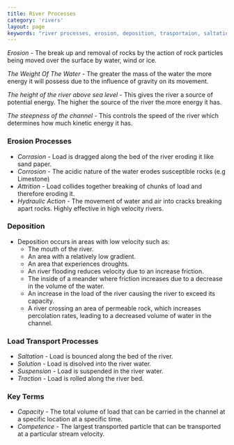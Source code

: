 ```yaml
---
title: River Processes
category: 'rivers'
layout: page
keywords: "river processes, erosion, deposition, trasportaion, saltation, solution, suspension, traction" 
---
```


_Erosion_ - The break up and removal of rocks by the action of rock particles being moved over the surface by water, wind or ice.

_The Weight Of The Water_ - The greater the mass of the water the more energy it will possess due to the influence of gravity on its movement. 

_The height of the river above sea level_ - This gives the river a source of potential energy. The higher the source of the river the more energy it has. 

_The steepness of the channel_ - This controls the speed of the river which determines how much kinetic energy it has.

### Erosion Processes

- _Corrasion_ - Load is dragged along the bed of the river eroding it like sand paper. 
- _Corrosion_ - The acidic nature of the water erodes susceptible rocks (e.g Limestone)
- _Attrition_ - Load collides together breaking of chunks of load and therefore eroding it.
- _Hydraulic Action_ - The movement of water and air into cracks breaking apart rocks. Highly effective in high velocity rivers.

### Deposition

- Deposition occurs in areas with low velocity such as:
	- The mouth of the river.
	- An area with a relatively low gradient.
	- An area that experiences droughts.
	- An river flooding reduces velocity due to an increase friction.
	- The inside of a meander where friction increases due to a decrease in the volume of the water.
 	- An increase in the load of the river causing the river to exceed its capacity.
	- A river crossing an area of permeable rock, which increases percolation rates, leading to a decreased volume of water in the channel.

### Load Transport Processes

- _Saltation_ - Load is bounced along the bed of the river.
- _Solution_ - Load is disolved into the river water. 
- _Suspension_ - Load is suspended in the river water.
- _Traction_ - Load is rolled along the river bed. 

### Key Terms 

- _Capacity_ - The total volume of load that can be carried in the channel at a specific location at a specific time.
- _Competence_ - The largest transported particle that can be transported at a particular stream velocity.